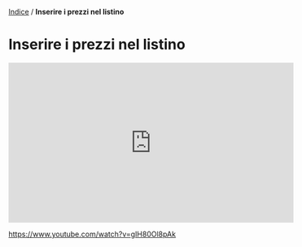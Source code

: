 [Indice](index.html) / **Inserire i prezzi nel listino**

# Inserire i prezzi nel listino

<iframe width="560" height="315" src="https://www.youtube.com/embed/gIH80Ol8pAk" frameborder="0" allow="accelerometer; autoplay; encrypted-media; gyroscope; picture-in-picture" allowfullscreen></iframe>

https://www.youtube.com/watch?v=gIH80Ol8pAk